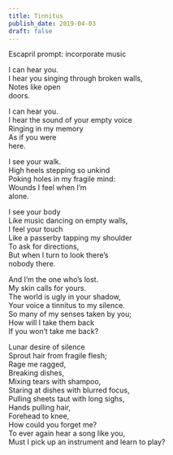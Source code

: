 ```yaml
---
title: Tinnitus
publish_date: 2019-04-03
draft: false
---
```


Escapril prompt: incorporate music

I can hear you.  
I hear you singing through broken walls,  
Notes like open  
doors.  

I can hear you.  
I hear the sound of your empty voice  
Ringing in my memory  
As if you were  
here.  

I see your walk.  
High heels stepping so unkind  
Poking holes in my fragile mind:  
Wounds I feel when I’m  
alone.  

I see your body  
Like music dancing on empty walls,  
I feel your touch  
Like a passerby tapping my shoulder  
To ask for directions,  
But when I turn to look there’s  
nobody there.  

And I’m the one who’s lost.  
My skin calls for yours.  
The world is ugly in your shadow,  
Your voice a tinnitus to my silence.  
So many of my senses taken by you;  
How will I take them back  
If you won’t take me back?  

Lunar desire of silence  
Sprout hair from fragile flesh;  
Rage me ragged,  
Breaking dishes,  
Mixing tears with shampoo,  
Staring at dishes with blurred focus,  
Pulling sheets taut with long sighs,  
Hands pulling hair,  
Forehead to knee,  
How could you forget me?  
To ever again hear a song like you,  
Must I pick up an instrument and learn to play?  
